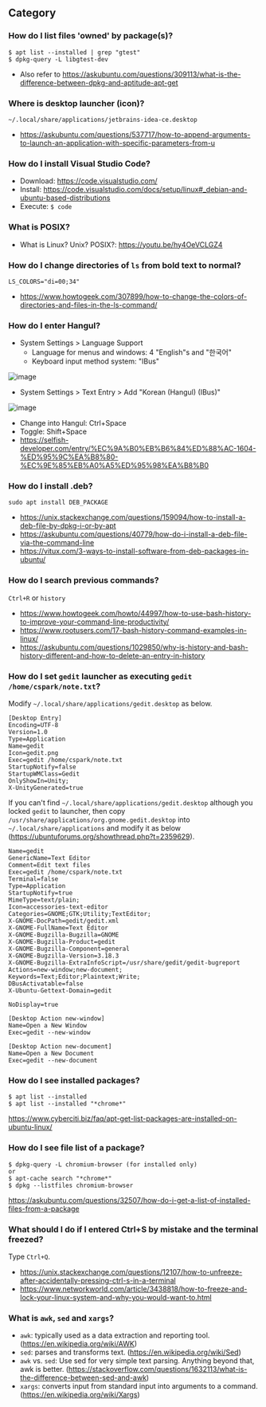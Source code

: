 ## Category

### How do I list files 'owned' by package(s)?
```
$ apt list --installed | grep "gtest"
$ dpkg-query -L libgtest-dev
```
- Also refer to https://askubuntu.com/questions/309113/what-is-the-difference-between-dpkg-and-aptitude-apt-get

### Where is desktop launcher (icon)?
`~/.local/share/applications/jetbrains-idea-ce.desktop`
- https://askubuntu.com/questions/537717/how-to-append-arguments-to-launch-an-application-with-specific-parameters-from-u

### How do I install Visual Studio Code?
- Download: https://code.visualstudio.com/
- Install: https://code.visualstudio.com/docs/setup/linux#_debian-and-ubuntu-based-distributions
- Execute: `$ code`

### What is POSIX?
- What is Linux? Unix? POSIX?: https://youtu.be/hy4OeVCLGZ4

### How do I change directories of `ls` from bold text to normal?
`LS_COLORS="di=00;34"`
- https://www.howtogeek.com/307899/how-to-change-the-colors-of-directories-and-files-in-the-ls-command/

### How do I enter Hangul?
- System Settings > Language Support
  - Language for menus and windows: 4 "English"s and "한국어"
  - Keyboard input method system: "IBus"

![image](https://user-images.githubusercontent.com/28881330/76437954-af786480-63fd-11ea-8681-748a60a581e9.png)

- System Settings > Text Entry > Add "Korean (Hangul) (IBus)"

![image](https://user-images.githubusercontent.com/28881330/76438572-80162780-63fe-11ea-9877-647d61938001.png)

- Change into Hangul: Ctrl+Space
- Toggle: Shift+Space
- https://selfish-developer.com/entry/%EC%9A%B0%EB%B6%84%ED%88%AC-1604-%ED%95%9C%EA%B8%80-%EC%9E%85%EB%A0%A5%ED%95%98%EA%B8%B0

### How do I install .deb?
`sudo apt install DEB_PACKAGE`
- https://unix.stackexchange.com/questions/159094/how-to-install-a-deb-file-by-dpkg-i-or-by-apt
- https://askubuntu.com/questions/40779/how-do-i-install-a-deb-file-via-the-command-line
- https://vitux.com/3-ways-to-install-software-from-deb-packages-in-ubuntu/

### How do I search previous commands?
`Ctrl+R` or `history`
- https://www.howtogeek.com/howto/44997/how-to-use-bash-history-to-improve-your-command-line-productivity/
- https://www.rootusers.com/17-bash-history-command-examples-in-linux/
- https://askubuntu.com/questions/1029850/why-is-history-and-bash-history-different-and-how-to-delete-an-entry-in-history

### How do I set `gedit` launcher as executing `gedit /home/cspark/note.txt`?
Modify `~/.local/share/applications/gedit.desktop` as below.
```
[Desktop Entry]
Encoding=UTF-8
Version=1.0
Type=Application
Name=gedit
Icon=gedit.png
Exec=gedit /home/cspark/note.txt
StartupNotify=false
StartupWMClass=Gedit
OnlyShowIn=Unity;
X-UnityGenerated=true
```
If you can't find `~/.local/share/applications/gedit.desktop` although you locked `gedit` to launcher, then copy `/usr/share/applications/org.gnome.gedit.desktop` into `~/.local/share/applications` and modify it as below (https://ubuntuforums.org/showthread.php?t=2359629).
```[Desktop Entry]
Name=gedit
GenericName=Text Editor
Comment=Edit text files
Exec=gedit /home/cspark/note.txt
Terminal=false
Type=Application
StartupNotify=true
MimeType=text/plain;
Icon=accessories-text-editor
Categories=GNOME;GTK;Utility;TextEditor;
X-GNOME-DocPath=gedit/gedit.xml
X-GNOME-FullName=Text Editor
X-GNOME-Bugzilla-Bugzilla=GNOME
X-GNOME-Bugzilla-Product=gedit
X-GNOME-Bugzilla-Component=general
X-GNOME-Bugzilla-Version=3.18.3
X-GNOME-Bugzilla-ExtraInfoScript=/usr/share/gedit/gedit-bugreport
Actions=new-window;new-document;
Keywords=Text;Editor;Plaintext;Write;
DBusActivatable=false
X-Ubuntu-Gettext-Domain=gedit

NoDisplay=true

[Desktop Action new-window]
Name=Open a New Window
Exec=gedit --new-window

[Desktop Action new-document]
Name=Open a New Document
Exec=gedit --new-document
```

### How do I see installed packages?
```
$ apt list --installed
$ apt list --installed "*chrome*"
```
https://www.cyberciti.biz/faq/apt-get-list-packages-are-installed-on-ubuntu-linux/

### How do I see file list of a package?
```
$ dpkg-query -L chromium-browser (for installed only)
or
$ apt-cache search "*chrome*"
$ dpkg --listfiles chromium-browser
```
https://askubuntu.com/questions/32507/how-do-i-get-a-list-of-installed-files-from-a-package

### What should I do if I entered Ctrl+S by mistake and the terminal freezed?
Type `Ctrl+Q`.
- https://unix.stackexchange.com/questions/12107/how-to-unfreeze-after-accidentally-pressing-ctrl-s-in-a-terminal
- https://www.networkworld.com/article/3438818/how-to-freeze-and-lock-your-linux-system-and-why-you-would-want-to.html

### What is `awk`, `sed` and `xargs`?
- `awk`: typically used as a data extraction and reporting tool. (https://en.wikipedia.org/wiki/AWK)
- `sed`: parses and transforms text. (https://en.wikipedia.org/wiki/Sed)
- `awk` vs. `sed`: Use sed for very simple text parsing. Anything beyond that, awk is better. (https://stackoverflow.com/questions/1632113/what-is-the-difference-between-sed-and-awk)
- `xargs`: converts input from standard input into arguments to a command. (https://en.wikipedia.org/wiki/Xargs)
